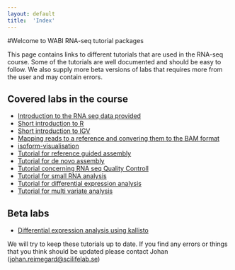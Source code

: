 ```yaml
---
layout: default
title:  'Index'
---
```


#Welcome to WABI RNA-seq tutorial packages

This page contains links to different tutorials that are used in the RNA-seq course. Some of the tutorials 
are well documented and should be easy to follow. We also supply more beta versions of labs that requires more 
from the user and may contain errors. 

## Covered labs in the course
*	[Introduction to the RNA seq data provided](intro)  
*	[Short introduction  to R](R_intro)  
*	[Short introduction to IGV](IGV)  
*	[Mapping reads to a reference and convering them to the BAM format](mapping_reads) 
*	[isoform-visualisation](isoform-visualisation)  
*	[Tutorial for reference guided assembly](isoform-lab)  
*	[Tutorial for de novo assembly](isoform-denovo)
*	[Tutorial concerning RNA seq Quality Controll](QC_lab)   
*	[Tutorial for small RNA analysis](smallRNA-lab)
*	[Tutorial for differential expression analysis](diffexp-lab)
*	[Tutorial for multi variate analysis](Simca_tutorial)
 
## Beta labs 
*	[Differential expression analysis using kallisto](kallisto)
 
We will try to keep these tutorials up to date. If you find any errors or things that you think should be updated please contact Johan (johan.reimegard@scilifelab.se) 
  		
